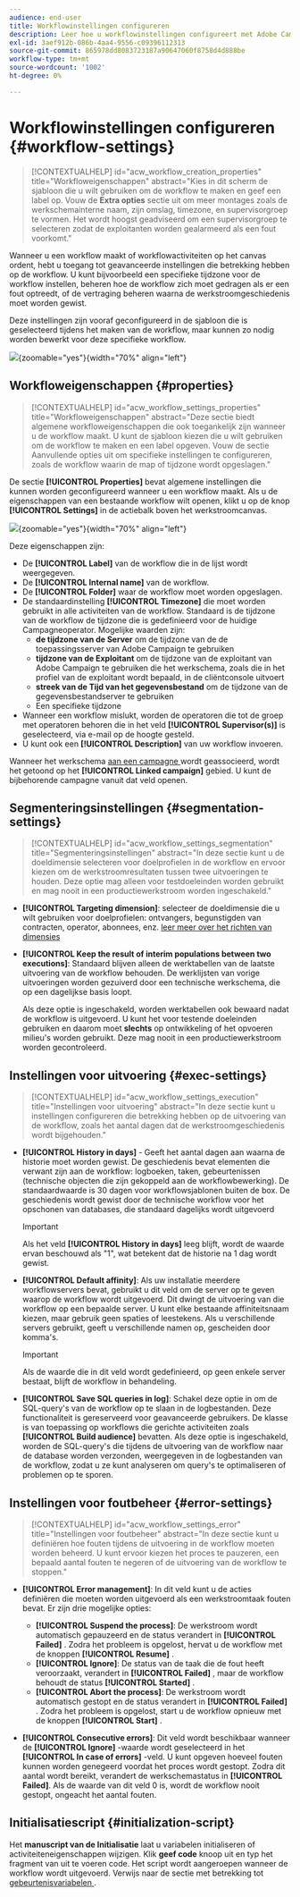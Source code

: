 ```yaml
---
audience: end-user
title: Workflowinstellingen configureren
description: Leer hoe u workflowinstellingen configureert met Adobe Campaign Web
exl-id: 3aef912b-086b-4aa4-9556-c09396112313
source-git-commit: 865978dd8083723187a90647060f8758d4d888be
workflow-type: tm+mt
source-wordcount: '1002'
ht-degree: 0%

---
```



# Workflowinstellingen configureren {#workflow-settings}

>[!CONTEXTUALHELP]
>id="acw_workflow_creation_properties"
>title="Workfloweigenschappen"
>abstract="Kies in dit scherm de sjabloon die u wilt gebruiken om de workflow te maken en geef een label op. Vouw de **Extra opties** sectie uit om meer montages zoals de werkschemainterne naam, zijn omslag, timezone, en supervisorgroep te vormen. Het wordt hoogst geadviseerd om een supervisorgroep te selecteren zodat de exploitanten worden gealarmeerd als een fout voorkomt."

Wanneer u een workflow maakt of workflowactiviteiten op het canvas ordent, hebt u toegang tot geavanceerde instellingen die betrekking hebben op de workflow. U kunt bijvoorbeeld een specifieke tijdzone voor de workflow instellen, beheren hoe de workflow zich moet gedragen als er een fout optreedt, of de vertraging beheren waarna de werkstroomgeschiedenis moet worden gewist.

Deze instellingen zijn vooraf geconfigureerd in de sjabloon die is geselecteerd tijdens het maken van de workflow, maar kunnen zo nodig worden bewerkt voor deze specifieke workflow.

![](assets/workflow-settings-button.png){zoomable="yes"}{width="70%" align="left"}

## Workfloweigenschappen {#properties}

>[!CONTEXTUALHELP]
>id="acw_workflow_settings_properties"
>title="Workfloweigenschappen"
>abstract="Deze sectie biedt algemene workfloweigenschappen die ook toegankelijk zijn wanneer u de workflow maakt. U kunt de sjabloon kiezen die u wilt gebruiken om de workflow te maken en een label opgeven. Vouw de sectie Aanvullende opties uit om specifieke instellingen te configureren, zoals de workflow waarin de map of tijdzone wordt opgeslagen."

De sectie **[!UICONTROL Properties]** bevat algemene instellingen die kunnen worden geconfigureerd wanneer u een workflow maakt. Als u de eigenschappen van een bestaande workflow wilt openen, klikt u op de knop **[!UICONTROL Settings]** in de actiebalk boven het werkstroomcanvas.


![](assets/workflow-settings.png){zoomable="yes"}{width="70%" align="left"}


Deze eigenschappen zijn:

* De **[!UICONTROL Label]** van de workflow die in de lijst wordt weergegeven.
* De **[!UICONTROL Internal name]** van de workflow.
* De **[!UICONTROL Folder]** waar de workflow moet worden opgeslagen.
* De standaardinstelling **[!UICONTROL Timezone]** die moet worden gebruikt in alle activiteiten van de workflow. Standaard is de tijdzone van de workflow de tijdzone die is gedefinieerd voor de huidige Campagneoperator.
Mogelijke waarden zijn:
   * **de tijdzone van de Server** om de tijdzone van de de toepassingsserver van Adobe Campaign te gebruiken
   * **tijdzone van de Exploitant** om de tijdzone van de exploitant van Adobe Campaign te gebruiken die het werkschema, zoals die in het profiel van de exploitant wordt bepaald, in de cliëntconsole uitvoert
   * **streek van de Tijd van het gegevensbestand** om de tijdzone van de gegevensbestandserver te gebruiken
   * Een specifieke tijdzone
* Wanneer een workflow mislukt, worden de operatoren die tot de groep met operatoren behoren die in het veld **[!UICONTROL Supervisor(s)]** is geselecteerd, via e-mail op de hoogte gesteld.
* U kunt ook een **[!UICONTROL Description]** van uw workflow invoeren.

Wanneer het werkschema [ aan een campagne ](create-workflow.md) wordt geassocieerd, wordt het getoond op het **[!UICONTROL Linked campaign]** gebied. U kunt de bijbehorende campagne vanuit dat veld openen.


## Segmenteringsinstellingen  {#segmentation-settings}

>[!CONTEXTUALHELP]
>id="acw_workflow_settings_segmentation"
>title="Segmenteringsinstellingen"
>abstract="In deze sectie kunt u de doeldimensie selecteren voor doelprofielen in de workflow en ervoor kiezen om de werkstroomresultaten tussen twee uitvoeringen te houden. Deze optie mag alleen voor testdoeleinden worden gebruikt en mag nooit in een productiewerkstroom worden ingeschakeld."

* **[!UICONTROL Targeting dimension]**: selecteer de doeldimensie die u wilt gebruiken voor doelprofielen: ontvangers, begunstigden van contracten, operator, abonnees, enz. [ leer meer over het richten van dimensies ](../audience/targeting-dimensions.md)

* **[!UICONTROL Keep the result of interim populations between two executions]**: Standaard blijven alleen de werktabellen van de laatste uitvoering van de workflow behouden. De werklijsten van vorige uitvoeringen worden gezuiverd door een technische werkschema, die op een dagelijkse basis loopt.

  Als deze optie is ingeschakeld, worden werktabellen ook bewaard nadat de workflow is uitgevoerd. U kunt het voor testende doeleinden gebruiken en daarom moet **slechts** op ontwikkeling of het opvoeren milieu&#39;s worden gebruikt. Deze mag nooit in een productiewerkstroom worden gecontroleerd.

## Instellingen voor uitvoering  {#exec-settings}

>[!CONTEXTUALHELP]
>id="acw_workflow_settings_execution"
>title="Instellingen voor uitvoering"
>abstract="In deze sectie kunt u instellingen configureren die betrekking hebben op de uitvoering van de workflow, zoals het aantal dagen dat de werkstroomgeschiedenis wordt bijgehouden."

* **[!UICONTROL History in days]** - Geeft het aantal dagen aan waarna de historie moet worden gewist. De geschiedenis bevat elementen die verwant zijn aan de workflow: logboeken, taken, gebeurtenissen (technische objecten die zijn gekoppeld aan de workflowbewerking). De standaardwaarde is 30 dagen voor workflowsjablonen buiten de box. De geschiedenis wordt gewist door de technische workflow voor het opschonen van databases, die standaard dagelijks wordt uitgevoerd

  >[!IMPORTANT]
  >
  >Als het veld **[!UICONTROL History in days]** leeg blijft, wordt de waarde ervan beschouwd als &quot;1&quot;, wat betekent dat de historie na 1 dag wordt gewist.

* **[!UICONTROL Default affinity]**: Als uw installatie meerdere workflowservers bevat, gebruikt u dit veld om de server op te geven waarop de workflow wordt uitgevoerd. Dit dwingt de uitvoering van die workflow op een bepaalde server. U kunt elke bestaande affiniteitsnaam kiezen, maar gebruik geen spaties of leestekens. Als u verschillende servers gebruikt, geeft u verschillende namen op, gescheiden door komma&#39;s.

  >[!IMPORTANT]
  >
  >Als de waarde die in dit veld wordt gedefinieerd, op geen enkele server bestaat, blijft de workflow in behandeling.


* **[!UICONTROL Save SQL queries in log]**: Schakel deze optie in om de SQL-query&#39;s van de workflow op te slaan in de logbestanden. Deze functionaliteit is gereserveerd voor geavanceerde gebruikers. De klasse is van toepassing op workflows die gerichte activiteiten zoals **[!UICONTROL Build audience]** bevatten. Als deze optie is ingeschakeld, worden de SQL-query&#39;s die tijdens de uitvoering van de workflow naar de database worden verzonden, weergegeven in de logbestanden van de workflow, zodat u ze kunt analyseren om query&#39;s te optimaliseren of problemen op te sporen.

## Instellingen voor foutbeheer  {#error-settings}

>[!CONTEXTUALHELP]
>id="acw_workflow_settings_error"
>title="Instellingen voor foutbeheer"
>abstract="In deze sectie kunt u definiëren hoe fouten tijdens de uitvoering in de workflow moeten worden beheerd. U kunt ervoor kiezen het proces te pauzeren, een bepaald aantal fouten te negeren of de uitvoering van de workflow te stoppen."

* **[!UICONTROL Error management]**: In dit veld kunt u de acties definiëren die moeten worden uitgevoerd als een werkstroomtaak fouten bevat. Er zijn drie mogelijke opties:

   * **[!UICONTROL Suspend the process]**: De werkstroom wordt automatisch gepauzeerd en de status verandert in **[!UICONTROL Failed]** . Zodra het probleem is opgelost, hervat u de workflow met de knoppen **[!UICONTROL Resume]** .
   * **[!UICONTROL Ignore]**: De status van de taak die de fout heeft veroorzaakt, verandert in **[!UICONTROL Failed]** , maar de workflow behoudt de status **[!UICONTROL Started]** . <!-- TO ADD ONCE SCHEUDLER IS AVAILABLE This configuration is relevant for recurring tasks: if the branch includes a scheduler, it will start normally next time the workflow is executed.-->
   * **[!UICONTROL Abort the process]**: De werkstroom wordt automatisch gestopt en de status verandert in **[!UICONTROL Failed]** . Zodra het probleem is opgelost, start u de workflow opnieuw met de knoppen **[!UICONTROL Start]** .

* **[!UICONTROL Consecutive errors]**: Dit veld wordt beschikbaar wanneer de **[!UICONTROL Ignore]** -waarde wordt geselecteerd in het **[!UICONTROL In case of errors]** -veld. U kunt opgeven hoeveel fouten kunnen worden genegeerd voordat het proces wordt gestopt. Zodra dit aantal wordt bereikt, verandert de werkschemastatus in **[!UICONTROL Failed]**. Als de waarde van dit veld 0 is, wordt de workflow nooit gestopt, ongeacht het aantal fouten.

## Initialisatiescript {#initialization-script}

Het **manuscript van de Initialisatie** laat u variabelen initialiseren of activiteiteneigenschappen wijzigen. Klik **geef code** knoop uit en typ het fragment van uit te voeren code. Het script wordt aangeroepen wanneer de workflow wordt uitgevoerd. Verwijs naar de sectie met betrekking tot [ gebeurtenisvariabelen ](../workflows/event-variables.md).

